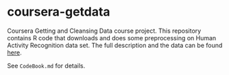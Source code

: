 # coursera-getdata
Coursera Getting and Cleansing Data course project. 
This repository contains R code that downloads and does some preprocessing on Human
Activity Recognition data set. The full description and the data can be found
[here](http://archive.ics.uci.edu/ml/datasets/Human+Activity+Recognition+Using+Smartphones).

See `CodeBook.md` for details.
